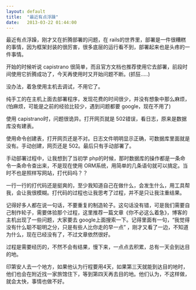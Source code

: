 ```yaml
---
layout: default
title:  "最近有点浮躁"
date:   2013-03-22 01:44:00
---
```


最近有点浮躁，刚才又在折腾部署的问题，在 rails的世界里，部署是一件很糟糕的事情，因为框架封装的很厉害，很多底层的运行看不到，部署起来也是头疼的一件事情。

开始的时候听说 capistrano 很简单，而且官方文档也推荐使用它去部署，前段时间使用它折腾成功了，今天再使用时又开始问题不断。(抓狂.....)

没办法，着急使用主机去调试，不用它了。

纯手工的在主机上面去部署程序，发现花费的时间很少，并没有想象中那么麻烦，(怕麻烦，可能是之前的经验比较少，遇到问题都要 google，现在不用了)

使用 capistrano时，问题很诡异。打开网页就是 502错误，看日志，原来是数据库没有建表。

使用命令创建表，打开网页还是不对。日志文件明明显示正确，可数据库里面就是没有。手动创建，网页还是 502。最后只有手动部署了。

手动部署过程中，让我想到了当初学 php的时候，那时数据库的操作都是一条命令一条命令查出来，不是现在使用 ORM系统，用简单的几条语句就可以搞定。当时不也是照样写网站，打代码吗？？

一行一行的打代码还是挺爽的，至少我知道自己在做什么，会发生什么，用工具帮我，会让我很模糊。打代码的过程也让我思考了过程，并不是只让我注重结果。

记得好多人都在说一句话，不要重复的制造轮子。这句话没有错，可是我们需要自己制作轮子，需要体验那个过程，这里推荐一篇文章《你不必这么着急》，博客的主机出现了一些问题，大家要去 google上面搜索一下。记得里面有一句，“我觉得没有什么聪不聪明之分，只是有些人比你走的早一点” ，刚才又看了一边，不知道为什么，现在已经没有了，不过文章依然很好。

过程是需要经历的，不然不会有结果，慢下来，一点点去积累，总有一天会到达目的地。

印第安人去一个地方，如果他认为行程要用4天，如果第三天就能到达目的地时，他们也会在附近找一家旅馆住下，等到第四天再去目的地。他们认为，不这样做，就会太快，事情也做不好。
